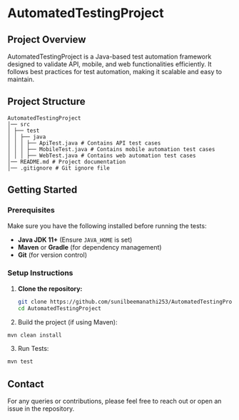 # AutomatedTestingProject  

## Project Overview  
AutomatedTestingProject is a Java-based test automation framework designed to validate API, mobile, and web functionalities efficiently. It follows best practices for test automation, making it scalable and easy to maintain.  

## Project Structure  
```
AutomatedTestingProject
│── src
│ ├── test
│ │ ├── java
│ │ │ ├── ApiTest.java # Contains API test cases
│ │ │ ├── MobileTest.java # Contains mobile automation test cases
│ │ │ ├── WebTest.java # Contains web automation test cases
│── README.md # Project documentation
│── .gitignore # Git ignore file

```

## Getting Started  

### Prerequisites  
Make sure you have the following installed before running the tests:  

- **Java JDK 11+** (Ensure `JAVA_HOME` is set)  
- **Maven** or **Gradle** (for dependency management)  
- **Git** (for version control)  

### Setup Instructions  

1. **Clone the repository:**  
   ```sh
   git clone https://github.com/sunilbeemanathi253/AutomatedTestingProject.git
   cd AutomatedTestingProject
   ```
   
2. Build the project (if using Maven): 
```sh
mvn clean install
```

3. Run Tests:  
```sh
mvn test
```

## Contact

For any queries or contributions, please feel free to reach out or open an issue in the repository.
